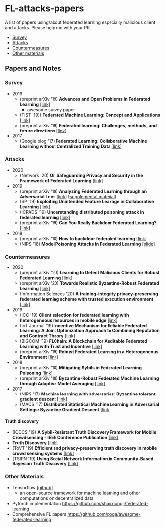 # FL-attacks-papers
A list of papers using/about federated learning especially malicious client and attacks. Please help me with your PR.

- [Survey](#survey)
- [Attacks](#attacks)
- [Countermeasures](#countermeasures)
- [Other materials](#other-materials)

## Papers and Notes
### Survey
- 2019
  - (preprint arXiv '19) **Advances and Open Problems in Federated Learning** [[link]](https://arxiv.org/abs/1908.07873)
    - awesome survey paper
  - (TIST '19)) **Federated Machine Learning: Concept and Applications** [[link]](https://dl.acm.org/doi/abs/10.1145/3298981)
  - (preprint arXiv '19) **Federated learning: Challenges, methods, and future directions** [[link]](https://arxiv.org/abs/1908.07873)
- 2017
  - (Google blog '17) **Federated Learning: Collaborative Machine Learning without Centralized Training Data** [[link]](https://ai.googleblog.com/2017/04/federated-learning-collaborative.html)
 
### Attacks
- 2020
  - (Network '20) **On Safeguarding Privacy and Security in the Framework of Federated Learning** [[link]](https://arxiv.org/pdf/1909.06512)
- 2019
  - (preprint arXiv '19) **Analyzing Federated Learning through an Adversarial Lens** [[link]](https://arxiv.org/abs/1811.12470) [[supplemental material]](https://pdfs.semanticscholar.org/27cf/657388990450c855bc2f1770968c81022254.pdf)
  - (SP '19) **Exploiting Unintended Feature Leakage in Collaborative Learning** [[link]](https://ieeexplore.ieee.org/abstract/document/8835269)
  - (ICPADS '19) **Understanding distributed poisoning attack in federated learning** [[link]](https://ieeexplore.ieee.org/abstract/document/8975792)
  - (preprint arXiv '19) **Can You Really Backdoor Federated Learning?** [[link]](https://arxiv.org/abs/1911.07963)
- 2018
  - (preprint arXiv '18) **How to backdoor federated learning** [[link]](https://arxiv.org/abs/1807.00459)
  - (NIPS '18) **Model Poisoning Attacks in Federated Learning** [[slide]](http://www.princeton.edu/~abhagoji/files/SecML_2018_fed_learn_poison.pdf)


### Countermeasures
- 2020
  - (preprint arXiv '20) **Learning to Detect Malicious Clients for Robust Federated Learning** [[link]](https://arxiv.org/abs/2002.00211)
  - (preprint arXiv '20) **Towards Realistic Byzantine-Robust Federated Learning** [[link]](https://arxiv.org/abs/2004.04986)
  - (Information Sciences '20) **A training-integrity privacy-preserving federated learning scheme with trusted execution environment** [[link]](https://www.sciencedirect.com/science/article/pii/S0020025520301201)
- 2019
  - (ICC '19) **Client selection for federated learning with heterogeneous resources in mobile edge** [[link]](https://arxiv.org/pdf/1804.08333.pdf)
  - (IoT Journal '19) **Incentive Mechanism for Reliable Federated Learning: A Joint Optimization Approach to Combining Reputation and Contract Theory** [[link]](https://www.researchgate.net/profile/Zehui_Xiong2/publication/335542779_Incentive_Mechanism_for_Reliable_Federated_Learning_A_Joint_Optimization_Approach_to_Combining_Reputation_and_Contract_Theory/links/5d76430c4585151ee4a91032/Incentive-Mechanism-for-Reliable-Federated-Learning-A-Joint-Optimization-Approach-to-Combining-Reputation-and-Contract-Theory.pdf)
  - (BIGCOM '19) **FLChain: A Blockchain for Auditable Federated Learning with Trust and Incentive** [[link]](https://ieeexplore.ieee.org/abstract/document/8905038)
  - (preprint arXiv '19) **Robust Federated Learning in a Heterogeneous Environment** [[link]](https://arxiv.org/abs/1906.06629)
- 2018
  - (preprint arXiv '18) **Mitigating Sybils in Federated Learning Poisoning** [[link]](https://arxiv.org/abs/1808.04866)
  - (preprint arXiv '18) **Byzantine-Robust Federated Machine Learning through Adaptive Model Averaging** [[link]](https://arxiv.org/pdf/1909.05125)
- 2017
  - (NIPS '17) **Machine learning with adversaries: Byzantine tolerant gradient descent** [[link]](http://papers.nips.cc/paper/6617-machine-learning-with-adversaries-byzantine-tolerant-gradient-descent.pdf)
  - (MACS '17) **Distributed Statistical Machine Learning in Adversarial Settings: Byzantine Gradient Descent** [[link]](https://dl.acm.org/doi/abs/10.1145/3154503)
  
#### Truth discovery
- (ICDCS '19) **A Sybil-Resistant Truth Discovery Framework for Mobile Crowdsensing - IEEE Conference Publication** [[link]](https://ieeexplore.ieee.org/stamp/stamp.jsp?tp=&arnumber=8884822)
- **Truth Discovery** [[link]](https://pageperso.lis-lab.fr/laure.berti/pub/TruthDiscovery.pdf)
- (ToVT '19) **Efficient and privacy-preserving truth discovery in mobile crowd sensing systems** [[link]](https://www.cs.unb.ca/~rlu1/paper/XuLLWL19.pdf)
- (TSIPN '19) **Using Social Network Information in Community-Based Bayesian Truth Discovery** [[link]](https://ieeexplore.ieee.org/abstract/document/8706664/)
 
### Other Materials
- Tensorflow [[github]](https://github.com/tensorflow/federated)
  - an open-source framework for machine learning and other computations on decentralized data
- Pytorch implementation https://github.com/shaoxiongji/federated-learning
- Comprehensive FL papers https://github.com/poga/awesome-federated-learning
